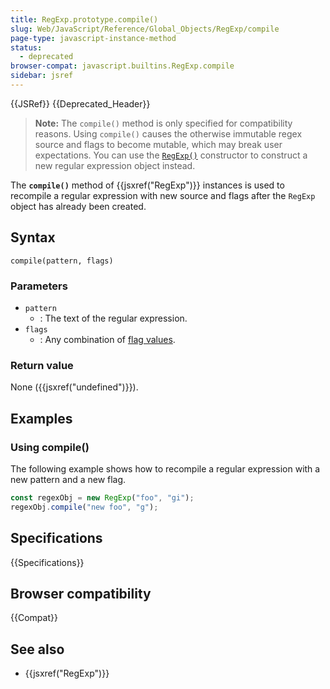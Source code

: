 ```yaml
---
title: RegExp.prototype.compile()
slug: Web/JavaScript/Reference/Global_Objects/RegExp/compile
page-type: javascript-instance-method
status:
  - deprecated
browser-compat: javascript.builtins.RegExp.compile
sidebar: jsref
---
```


{{JSRef}} {{Deprecated_Header}}

> **Note:** The `compile()` method is only specified for compatibility reasons. Using `compile()` causes the otherwise immutable regex source and flags to become mutable, which may break user expectations. You can use the [`RegExp()`](/en-US/docs/Web/JavaScript/Reference/Global_Objects/RegExp/RegExp) constructor to construct a new regular expression object instead.

The **`compile()`** method of {{jsxref("RegExp")}} instances is used to recompile a regular expression with new source and flags after the `RegExp` object has already been created.

## Syntax

```js-nolint
compile(pattern, flags)
```

### Parameters

- `pattern`
  - : The text of the regular expression.
- `flags`
  - : Any combination of [flag values](/en-US/docs/Web/JavaScript/Reference/Global_Objects/RegExp/RegExp#flags).

### Return value

None ({{jsxref("undefined")}}).

## Examples

### Using compile()

The following example shows how to recompile a regular expression with a new pattern and a new flag.

```js
const regexObj = new RegExp("foo", "gi");
regexObj.compile("new foo", "g");
```

## Specifications

{{Specifications}}

## Browser compatibility

{{Compat}}

## See also

- {{jsxref("RegExp")}}
